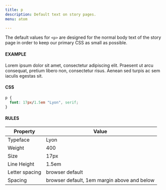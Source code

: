 ```yaml
---
title: p
description: Default text on story pages.
menu: atom

---
```

The default values for `<p>` are designed for the normal body text of the story page in order to keep our primary CSS as small as possible. 

#### EXAMPLE
<div>
  <p>Lorem ipsum dolor sit amet, consectetur adipiscing elit. Praesent ut arcu consequat, pretium libero non, consectetur risus. Aenean sed turpis ac sem iaculis egestas sit.</p>
</div>

#### CSS
```css
p {
  font: 17px/1.5em "Lyon", serif;
}
```
#### RULES

Property | Value
--- | ---
Typeface | Lyon
Weight | 400
Size | 17px
Line Height | 1.5em
Letter spacing | browser default
Spacing | browser default, 1em margin above and below
